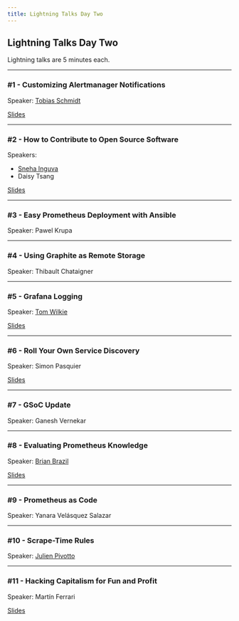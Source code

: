 ```yaml
---
title: Lightning Talks Day Two
---
```


## Lightning Talks Day Two

Lightning talks are 5 minutes each.

---

### #1 - Customizing Alertmanager Notifications

Speaker: [Tobias Schmidt](/2016-berlin/speakers/tobias-schmidt/)

[Slides](/2018-munich/slides/lightning-talks-day2-01_customizing-alertmanager-notifications.pdf)

---

### #2 - How to Contribute to Open Source Software

Speakers:

* [Sneha Inguva](/2018-munich/speakers/sneha-inguva/)
* Daisy Tsang

[Slides](/2018-munich/slides/lightning-talks-day2-02_how-to-contribute-to-open-source-software.pdf)

---

### #3 - Easy Prometheus Deployment with Ansible

Speaker: Pawel Krupa

---

### #4 - Using Graphite as Remote Storage

Speaker: Thibault Chataigner

---

### #5 - Grafana Logging

Speaker: [Tom Wilkie](/2018-munich/speakers/tom-wilkie/)

[Slides](/2018-munich/slides/lightning-talks-day2-05_grafana-logging.pdf)

---

### #6 - Roll Your Own Service Discovery

Speaker: Simon Pasquier

[Slides](/2018-munich/slides/lightning-talks-day2-06_roll-your-own-service-discovery.pdf)

---

### #7 - GSoC Update

Speaker: Ganesh Vernekar

---

### #8 - Evaluating Prometheus Knowledge

Speaker: [Brian Brazil](/2018-munich/speakers/brian-brazil/)

[Slides](/2018-munich/slides/lightning-talks-day2-08_evaluating-prometheus-knowledge.pdf)

---

### #9 - Prometheus as Code

Speaker: Yanara Velásquez Salazar

---

### #10 - Scrape-Time Rules

Speaker: [Julien Pivotto](/2018-munich/speakers/julien-pivotto/)

---

### #11 - Hacking Capitalism for Fun and Profit

Speaker: Martín Ferrari

[Slides](/2018-munich/slides/lightning-talks-day2-11_hacking-capitalism-for-fun-and-profit.txt)


